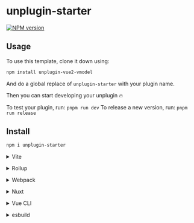 # unplugin-starter

[![NPM version](https://img.shields.io/npm/v/unplugin-starter?color=a1b858&label=)](https://www.npmjs.com/package/unplugin-vue2-vmodel)

## Usage

To use this template, clone it down using:

```bash
npm install unplugin-vue2-vmodel
```

And do a global replace of `unplugin-starter` with your plugin name.

Then you can start developing your unplugin 🔥

To test your plugin, run: `pnpm run dev`
To release a new version, run: `pnpm run release`

## Install

```bash
npm i unplugin-starter
```

<details>
<summary>Vite</summary><br>

```ts
// vite.config.ts
import Vmodel from 'unplugin-vue2-vmodel/vite'

export default defineConfig({
  plugins: [
    Vmodel({ /* options */ }),
  ],
})
```

<!-- Example: [`playground/`](./playground/) -->

<br></details>

<details>
<summary>Rollup</summary><br>

```ts
// rollup.config.js
import Vmodel from 'unplugin-vue2-vmodel/rollup'

export default {
  plugins: [
    Vmodel({ /* options */ }),
  ],
}
```

<br></details>


<details>
<summary>Webpack</summary><br>

```ts
// webpack.config.js
module.exports = {
  /* ... */
  plugins: [
    require('unplugin-vue2-vmodel/webpack')({ /* options */ })
  ]
}
```

<br></details>

<details>
<summary>Nuxt</summary><br>

```ts
// nuxt.config.js
export default {
  buildModules: [
    ['unplugin-vue2-vmodel/nuxt', { /* options */ }],
  ],
}
```

> This module works for both Nuxt 2 and [Nuxt Vite](https://github.com/nuxt/vite)

<br></details>

<details>
<summary>Vue CLI</summary><br>

```ts
// vue.config.js
module.exports = {
  configureWebpack: {
    plugins: [
      require('unplugin-vue2-vmodel/webpack')({ /* options */ }),
    ],
  },
}
```

<br></details>

<details>
<summary>esbuild</summary><br>

```ts
// esbuild.config.js
import { build } from 'esbuild'
import Vmodel from 'unplugin-vue2-vmodel/esbuild'

build({
  plugins: [Vmodel()],
})
```

<br></details>
